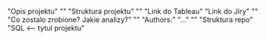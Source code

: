 "Opis projektu" 
"" 
"Struktura projektu" 
"" 
"Link do Tableau" 
"Link do Jiry" 
"" 
"Co zostalo zrobione? Jakie analizy?" 
"" 
"Authors:" 
"..." 
"" 
"Struktura repo" 
"SQL <-- tytul projektu" 
